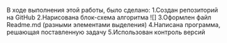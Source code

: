 В ходе выполнения этой работы, было сделано:
1.Создан репозиторий на GitHub
2.Нарисована блок-схема алгоритма ![]
3.Оформлен файл Readme.md (разными элементами выделения)
4.Написана программа, решающая поставленную задачу
5.Использован контроль версий
